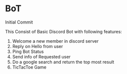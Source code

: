 # BoT
Initial Commit

This Consist of Basic Discord Bot with following features:
1. Welcome a new member in discord server
2. Reply on Hello from user
3. Ping Bot Status
4. Send info of Requested user
5. Do a google search and return the top most result
6. TicTacToe Game
